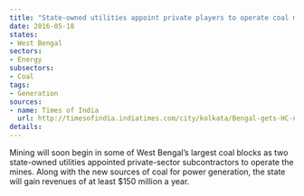 ```yaml
---
title: "State-owned utilities appoint private players to operate coal mines in West Bengal"
date: 2016-05-18
states:
- West Bengal
sectors:
- Energy
subsectors:
- Coal
tags:
- Generation
sources:
- name: Times of India
  url: http://timesofindia.indiatimes.com/city/kolkata/Bengal-gets-HC-nod-for-big-ticket-mining-operations/articleshow/52245841.cms
details:
---
```


Mining will soon begin in some of West Bengal’s largest coal blocks as two state-owned utilities appointed private-sector subcontractors to operate the mines. Along with the new sources of coal for power generation, the state will gain revenues of at least $150 million a year.
